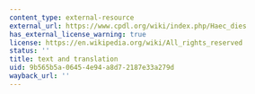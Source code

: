 ```yaml
---
content_type: external-resource
external_url: https://www.cpdl.org/wiki/index.php/Haec_dies
has_external_license_warning: true
license: https://en.wikipedia.org/wiki/All_rights_reserved
status: ''
title: text and translation
uid: 9b565b5a-0645-4e94-a8d7-2187e33a279d
wayback_url: ''
---
```


